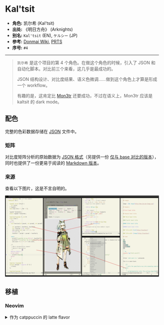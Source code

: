 # Kal'tsit

- **角色:** 凯尔希 (Kal'tsit)
- **出处:** 《明日方舟》 (Arknights)
- **别名:** `Kal'tsit` (EN), `ケルシー` (JP)
- **参考:** [Donmai Wiki](<https://donmai.moe/wiki_pages/arknights_kaltsit>), [PRTS](https://prts.wiki/w/%E5%87%AF%E5%B0%94%E5%B8%8C)
- **序号:** `#4`

---

> `凯尔希` 是这个项目的第 4 个角色。在做这个角色的时候，引入了 JSON 和自动化脚本。对比前三个来看，这几乎是最成功的。
>
> JSON 结构设计、对比度结果、语义色微调……做到这个角色上才算是形成一个 workflow。
>
> 有趣的是，这肯定比 [Mon3tr](../arknights_mon3tr/README.md) 还要成功，不过在语义上，Mon3tr 应该是 kaltsit 的 dark mode。

## 配色

完整的色彩数据存储在 [JSON](./palette.json) 文件中。

### 矩阵

对比度矩阵分析的原始数据为 [JSON 格式](./contrast-matrix.json)（另提供一份 [仅与 base 对比的版本](./contrast-base.json)），同时也提供了一份更易于阅读的 [Markdown 版本](./contrast-report.md)。

### 来源

查看以下图片，这是不言自明的。

![sample](./assets/sample.png)

## 移植

### Neovim

<details>
	<summary>作为 catppuccin 的 latte flavor</summary>

```lua
require("catppuccin").setup {
    color_overrides = {
        latte = {
        rosewater= "#B58F8F",
        flamingo = "#C28483",
        pink     = "#C180A9",
        mauve    = "#AA84DA",
        red      = "#D35B5B",
        maroon   = "#B24444",
        peach    = "#C38E66",
        yellow   = "#9C9E2F",
        green    = "#77A05E",
        sky      = "#5D9DB8",
        sapphire = "#359FBD",
        blue     = "#4F83E3",
        lavender = "#8D91E5",
        text     = "#4C4B50",
        subtext0 = "#6C6B6C",
        subtext1 = "#5C5B5E",
        base     = "#F5F4E5",
        mantle   = "#ECECDF",
        crust    = "#E2E3D8",
        surface0 = "#D2D3CA",
        surface1 = "#C2C3BC",
        surface2 = "#B2B3AE",
        overlay0 = "#A2A3A0",
        overlay1 = "#929291",
        overlay2 = "#828283",
        },
    }
}
```

</details>
